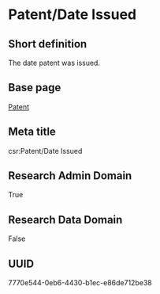 # Patent/Date Issued
## Short definition
The date patent was issued.
## Base page
[Patent](../Objects/Patent.md)
## Meta title
csr:Patent/Date Issued
## Research Admin Domain
True
## Research Data Domain
False
## UUID
7770e544-0eb6-4430-b1ec-e86de712be38
